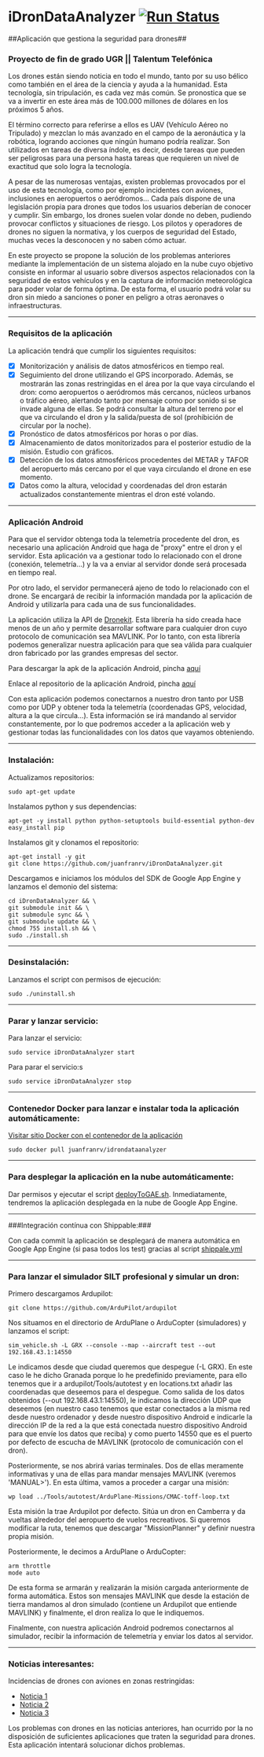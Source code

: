 # iDronDataAnalyzer [![Run Status](https://api.shippable.com/projects/570f55402a8192902e1c084c/badge?branch=master)](https://app.shippable.com/projects/570f55402a8192902e1c084c)

##Aplicación que gestiona la seguridad para drones##

### Proyecto de fin de grado UGR || Talentum Telefónica ###

Los drones están siendo noticia en todo el mundo, tanto por su uso bélico como también en el área de la ciencia y ayuda a la humanidad. Esta tecnología, sin tripulación, es cada vez más común. Se pronostica que se va a invertir en este área más de 100.000 millones de dólares en los próximos 5 años. 

El término correcto para referirse a ellos es UAV (Vehículo Aéreo no Tripulado) y mezclan lo más avanzado en el campo de la aeronáutica y la robótica, logrando acciones que ningún humano podría realizar. Son utilizados en tareas de diversa índole, es decir, desde tareas que pueden ser peligrosas para una persona hasta tareas que requieren un nivel de exactitud que solo logra la tecnología.

A pesar de las numerosas ventajas, existen problemas provocados por el uso de esta tecnología, como por ejemplo incidentes con aviones, inclusiones en aeropuertos o aeródromos... Cada país dispone de una legislación propia para drones que todos los usuarios deberían de conocer y cumplir. Sin embargo, los drones suelen volar donde no deben, pudiendo provocar conflictos y situaciones de riesgo. Los pilotos y operadores de drones no siguen la normativa, y los cuerpos de seguridad del Estado, muchas veces la desconocen y no saben cómo actuar.

En este proyecto se propone la solución de los problemas anteriores mediante la implementación de un sistema alojado en la nube cuyo objetivo consiste en informar al usuario sobre diversos aspectos relacionados con la seguridad de estos vehículos y en la captura de información meteorológica para poder volar de forma óptima. De esta forma, el usuario podrá volar su dron sin miedo a sanciones o poner en peligro a otras aeronaves o infraestructuras.

***

### Requisitos de la aplicación ###

La aplicación tendrá que cumplir los siguientes requisitos:

* [X] Monitorización y análisis de datos atmosféricos en tiempo real.  
* [X] Seguimiento del drone utilizando el GPS incorporado. Además, se mostrarán las zonas restringidas en el área por la que vaya circulando el dron: como aeropuertos o aeródromos más cercanos, núcleos urbanos o tráfico aéreo, alertando tanto por mensaje como por sonido si se invade alguna de ellas. Se podrá consultar la altura del terreno por el que va circulando el dron y la salida/puesta de sol (prohibición de circular por la noche).
* [X] Pronóstico de datos atmosféricos por horas o por días.
* [X] Almacenamiento de datos monitorizados para el posterior estudio de la misión. Estudio con gráficos.
* [X] Detección de los datos atmosféricos procedentes del METAR y TAFOR del aeropuerto más cercano por el que vaya circulando el drone en ese momento.
* [X] Datos como la altura, velocidad y coordenadas del dron estarán actualizados constantemente mientras el dron esté volando.
 
***

### Aplicación Android ###

Para que el servidor obtenga toda la telemetría procedente del dron, es necesario una aplicación Android que haga de "proxy" entre el dron y el servidor. Esta aplicación va a gestionar todo lo relacionado con el drone (conexión, telemetría...) y la va a enviar al servidor donde será procesada en tiempo real. 

Por otro lado, el servidor permanecerá ajeno de todo lo relacionado con el drone. Se encargará de recibir la información mandada por la aplicación de Android y utilizarla para cada una de sus funcionalidades.

La aplicación utiliza la API de [Dronekit](http://dronekit.io/). Esta librería ha sido creada hace menos de un año y permite desarrollar software para cualquier dron cuyo protocolo de comunicación sea MAVLINK. Por lo tanto, con esta librería podemos generalizar nuestra aplicación para que sea válida para cualquier dron fabricado por las grandes empresas del sector.

Para descargar la apk de la aplicación Android, pincha [aquí](https://drive.google.com/open?id=0B2i9UMs9qffmQ212V3h2MDJkUXM)

Enlace al repositorio de la aplicación Android, pincha [aquí](https://github.com/juanfranrv/iDronDataAnalyzer_AndroidApp)

Con esta aplicación podemos conectarnos a nuestro dron tanto por USB como por UDP y obtener toda la telemetría (coordenadas GPS, velocidad, altura a la que circula...). Esta información se irá mandando al servidor constantemente, por lo que podremos acceder a la aplicación web y gestionar todas las funcionalidades con los datos que vayamos obteniendo.

***

### Instalación: ###

Actualizamos repositorios:

    sudo apt-get update
    
Instalamos python y sus dependencias:

    apt-get -y install python python-setuptools build-essential python-dev
    easy_install pip
    
Instalamos git y clonamos el repositorio:

    apt-get install -y git
    git clone https://github.com/juanfranrv/iDronDataAnalyzer.git

Descargamos e iniciamos los módulos del SDK de Google App Engine y lanzamos el demonio del sistema:

    cd iDronDataAnalyzer && \
    git submodule init && \
    git submodule sync && \
    git submodule update && \
    chmod 755 install.sh && \
    sudo ./install.sh
    
***

### Desinstalación: ###

Lanzamos el script con permisos de ejecución:

    sudo ./uninstall.sh


***

### Parar y lanzar servicio: ###

Para lanzar el servicio:

    sudo service iDronDataAnalyzer start

Para parar el servicio:s

    sudo service iDronDataAnalyzer stop 
    
***

### Contenedor Docker para lanzar e instalar toda la aplicación automáticamente: ###

[Visitar sitio Docker con el contenedor de la aplicación](https://hub.docker.com/r/juanfranrv/idrondataanalyzer/)

    sudo docker pull juanfranrv/idrondataanalyzer

***

### Para desplegar la aplicación en la nube automáticamente: ###

Dar permisos y ejecutar el script [deployToGAE.sh](https://github.com/juanfranrv/iDronDataAnalyzer/blob/master/deployToGAE.sh). Inmediatamente, tendremos la aplicación desplegada en la nube de Google App Engine.

***

###Integración contínua con Shippable:###

Con cada commit la aplicación se desplegará de manera automática en Google App Engine (si pasa todos los test) gracias al script [shippale.yml](https://github.com/juanfranrv/iDronDataAnalyzer/blob/master/shippable.yml)

*** 

### Para lanzar el simulador SILT profesional y simular un dron: ###

Primero descargamos Ardupilot:

    git clone https://github.com/ArduPilot/ardupilot
    
Nos situamos en el directorio de ArduPlane o ArduCopter (simuladores) y lanzamos el script:

    sim_vehicle.sh -L GRX --console --map --aircraft test --out 192.168.43.1:14550  

Le indicamos desde que ciudad queremos que despegue (-L GRX). En este caso le he dicho Granada porque lo he predefinido previamente, para ello tenemos que ir a ardupilot/Tools/autotest y en locations.txt añadir las coordenadas que deseemos para el despegue. Como salida de los datos obtenidos (--out 192.168.43.1:14550), le indicamos la dirección UDP que deseemos (en nuestro caso tenemos que estar conectados a la misma red desde nuestro ordenador y desde nuestro dispositivo Android e indicarle la dirección IP de la red a la que está conectada nuestro dispositivo Android para que envíe los datos que reciba) y como puerto 14550 que es el puerto por defecto de escucha de MAVLINK (protocolo de comunicación con el dron). 

Posteriormente, se nos abrirá varias terminales. Dos de ellas meramente informativas y una de ellas para mandar mensajes MAVLINK (veremos 'MANUAL>'). En esta última, vamos a proceder a cargar una misión:
    
    wp load ../Tools/autotest/ArduPlane-Missions/CMAC-toff-loop.txt
    
Esta misión la trae Ardupilot por defecto. Sitúa un dron en Camberra y da vueltas alrededor del aeropuerto de vuelos recreativos. Si queremos modificar la ruta, tenemos que descargar "MissionPlanner" y definir nuestra propia misión.

Posteriormente, le decimos a ArduPlane o ArduCopter:

    arm throttle
    mode auto
    
De esta forma se armarán y realizarán la misión cargada anteriormente de forma automática. Estos son mensajes MAVLINK que desde la estación de tierra mandamos al dron simulado (contiene un Ardupilot que entiende MAVLINK) y finalmente, el dron realiza lo que le indiquemos.

Finalmente, con nuestra aplicación Android podremos conectarnos al simulador, recibir la información de telemetría y enviar los datos al servidor.

***

### Noticias interesantes: ###

Incidencias de drones con aviones en zonas restringidas:

* [Noticia 1](http://economia.elpais.com/economia/2016/03/02/actualidad/1456911759_020181.html)
* [Noticia 2](http://economia.elpais.com/economia/2016/03/04/actualidad/1457078339_462092.html)
* [Noticia 3](http://www.elmundo.es/internacional/2016/03/04/56d93e71e2704e3d4c8b45f6.html)

Los problemas con drones en las noticias anteriores, han ocurrido por la no disposición de suficientes aplicaciones que traten la seguridad para drones. Esta aplicación intentará solucionar dichos problemas.




